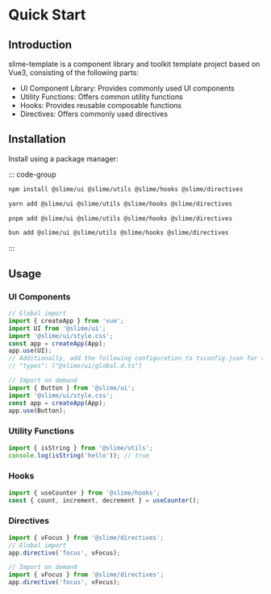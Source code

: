 # Quick Start

## Introduction

slime-template is a component library and toolkit template project based on Vue3, consisting of the following parts:

- UI Component Library: Provides commonly used UI components
- Utility Functions: Offers common utility functions
- Hooks: Provides reusable composable functions
- Directives: Offers commonly used directives

## Installation

Install using a package manager:

::: code-group

```bash [npm]
npm install @slime/ui @slime/utils @slime/hooks @slime/directives
```

```bash [yarn]
yarn add @slime/ui @slime/utils @slime/hooks @slime/directives
```

```bash [pnpm]
pnpm add @slime/ui @slime/utils @slime/hooks @slime/directives
```

```bash [bun]
bun add @slime/ui @slime/utils @slime/hooks @slime/directives
```

:::

## Usage

### UI Components

```ts
// Global import
import { createApp } from 'vue';
import UI from '@slime/ui';
import '@slime/ui/style.css';
const app = createApp(App);
app.use(UI);
// Additionally, add the following configuration to tsconfig.json for type hints:
// "types": ["@slime/ui/global.d.ts"]

// Import on demand
import { Button } from '@slime/ui';
import '@slime/ui/style.css';
const app = createApp(App);
app.use(Button);
```

### Utility Functions

```ts
import { isString } from '@slime/utils';
console.log(isString('hello')); // true
```

### Hooks

```ts
import { useCounter } from '@slime/hooks';
const { count, increment, decrement } = useCounter();
```

### Directives

```ts
import { vFocus } from '@slime/directives';
// Global import
app.directive('focus', vFocus);

// Import on demand
import { vFocus } from '@slime/directives';
app.directive('focus', vFocus);
```
